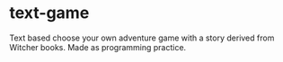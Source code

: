 # text-game

Text based choose your own adventure game with a story derived from Witcher books. Made as programming practice.
